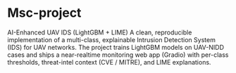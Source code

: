 # Msc-project
AI-Enhanced UAV IDS (LightGBM + LIME)  A clean, reproducible implementation of a multi-class, explainable Intrusion Detection System (IDS) for UAV networks. The project trains LightGBM models on UAV-NIDD cases and ships a near-realtime monitoring web app (Gradio) with per-class thresholds, threat-intel context (CVE / MITRE), and LIME explanations.
